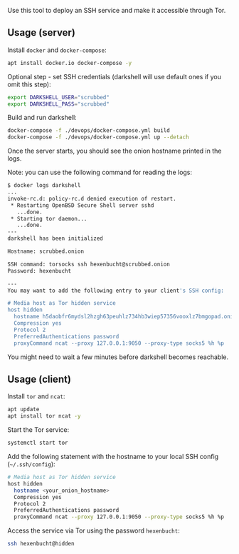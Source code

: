 Use this tool to deploy an SSH service and make it accessible through Tor.

## Usage (server)

Install `docker` and `docker-compose`:

```bash
apt install docker.io docker-compose -y
```

Optional step - set SSH credentials (darkshell will use default ones if you omit this step):

```bash
export DARKSHELL_USER="scrubbed"
export DARKSHELL_PASS="scrubbed"
```

Build and run darkshell:

```bash
docker-compose -f ./devops/docker-compose.yml build
docker-compose -f ./devops/docker-compose.yml up --detach
```

Once the server starts, you should see the onion hostname printed in the logs.

Note: you can use the following command for reading the logs:

```bash
$ docker logs darkshell
...
invoke-rc.d: policy-rc.d denied execution of restart.
 * Restarting OpenBSD Secure Shell server sshd
   ...done.
 * Starting tor daemon...
   ...done.
---
darkshell has been initialized

Hostname: scrubbed.onion

SSH command: torsocks ssh hexenbucht@scrubbed.onion
Password: hexenbucht

---
You may want to add the following entry to your client's SSH config:

# Media host as Tor hidden service
host hidden
  hostname h5daobfr6mydsl2hzgh63peuhlz734hb3wiep57356vooxlz7bmgopad.onion
  Compression yes
  Protocol 2
  PreferredAuthentications password
  proxyCommand ncat --proxy 127.0.0.1:9050 --proxy-type socks5 %h %p
```

You might need to wait a few minutes before darkshell becomes reachable.

## Usage (client)

Install `tor` and `ncat`:

```bash
apt update
apt install tor ncat -y
```

Start the Tor service:

```bash
systemctl start tor
```

Add the following statement with the hostname to your local SSH config (`~/.ssh/config`):

```bash
# Media host as Tor hidden service
host hidden
  hostname <your_onion_hostname>
  Compression yes
  Protocol 2
  PreferredAuthentications password
  proxyCommand ncat --proxy 127.0.0.1:9050 --proxy-type socks5 %h %p
```

Access the service via Tor using the password `hexenbucht`:

```bash
ssh hexenbucht@hidden
```

